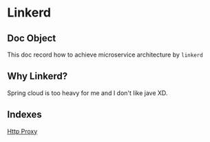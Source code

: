 # Linkerd

## Doc Object

This doc record how to achieve microservice architecture by `linkerd`

## Why Linkerd?

Spring cloud is too heavy for me and I don't like jave XD.

## Indexes

[Http Proxy](./http_proxy/README.md)

